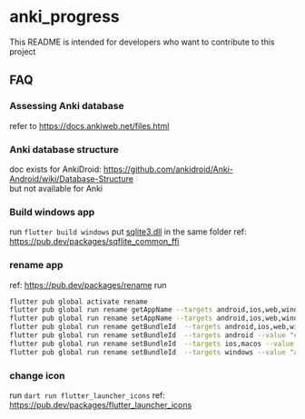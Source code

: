 # anki_progress

This README is intended for developers who want to contribute to this project

## FAQ

### Assessing Anki database

refer to https://docs.ankiweb.net/files.html

### Anki database structure

doc exists for AnkiDroid: https://github.com/ankidroid/Anki-Android/wiki/Database-Structure  
but not available for Anki

### Build windows app

run `flutter build windows`
put [sqlite3.dll](https://github.com/tekartik/sqflite/raw/master/sqflite_common_ffi/lib/src/windows/sqlite3.dll)
in the same folder
ref: https://pub.dev/packages/sqflite_common_ffi

### rename app

ref: https://pub.dev/packages/rename
run

```bash
flutter pub global activate rename
flutter pub global run rename getAppName --targets android,ios,web,windows,macos,linux
flutter pub global run rename setAppName --targets android,ios,web,windows,macos,linux --value "Anki Visualizer"
flutter pub global run rename getBundleId  --targets android,ios,web,windows,macos,linux
flutter pub global run rename setBundleId  --targets android --value "com.rapid_rabbit.anki_visualizer"
flutter pub global run rename setBundleId  --targets ios,macos --value "com.rapidrabbit.anki_visualizer"
flutter pub global run rename setBundleId  --targets windows --value "anki-visualizer"
```

### change icon

run `dart run flutter_launcher_icons`
ref: https://pub.dev/packages/flutter_launcher_icons